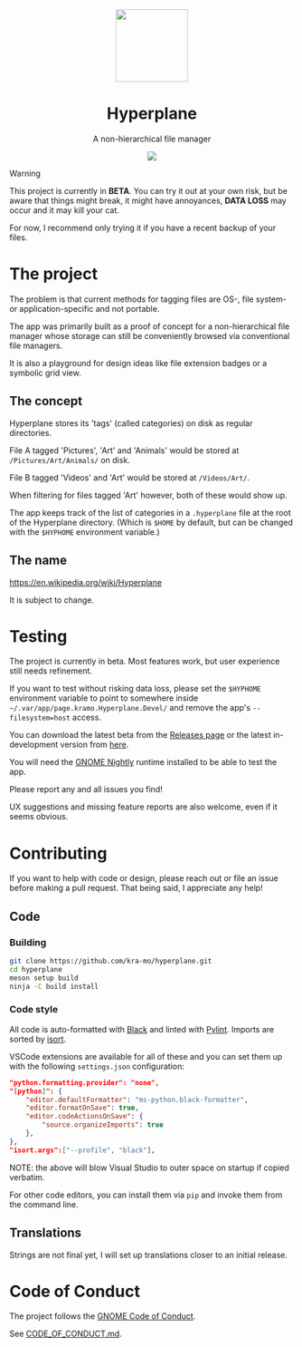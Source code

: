 <div align="center">
  <img src="data/icons/hicolor/scalable/apps/page.kramo.Hyperplane.svg" width="128" height="128">

  # Hyperplane

  A non-hierarchical file manager

  <img src="data/screenshots/1.png">
</div>

> [!WARNING]
> This project is currently in **BETA**. You can try it out at your own risk, but be aware that things might break, it might have annoyances, **DATA LOSS** may occur and it may kill your cat.

For now, I recommend only trying it if you have a recent backup of your files.

# The project

The problem is that current methods for tagging files are OS-, file system- or application-specific and not portable.

The app was primarily built as a proof of concept for a non-hierarchical file manager whose storage can still be conveniently browsed via conventional file managers.

It is also a playground for design ideas like file extension badges or a symbolic grid view.

## The concept

Hyperplane stores its 'tags' (called categories) on disk as regular directories.

File A tagged 'Pictures', 'Art' and 'Animals' would be stored at `/Pictures/Art/Animals/` on disk.

File B tagged 'Videos' and 'Art' would be stored at `/Videos/Art/`.

When filtering for files tagged 'Art' however, both of these would show up.

The app keeps track of the list of categories in a `.hyperplane` file at the root of the Hyperplane directory. (Which is `$HOME` by default, but can be changed with the `$HYPHOME` environment variable.)

## The name

https://en.wikipedia.org/wiki/Hyperplane

It is subject to change.


# Testing

The project is currently in beta. Most features work, but user experience still needs refinement.

If you want to test without risking data loss, please set the `$HYPHOME` environment variable to point to somewhere inside `~/.var/app/page.kramo.Hyperplane.Devel/` and remove the app's `--filesystem=host` access.

You can download the latest beta from the [Releases page](https://github.com/kra-mo/hyperplane/releases) or the latest in-development version from [here](https://nightly.link/kra-mo/hyperplane/workflows/ci/main/page.kramo.Hyperplane.Devel-x86_64.zip).

You will need the [GNOME Nightly](https://nightly.gnome.org/) runtime installed to be able to test the app.

Please report any and all issues you find!

UX suggestions and missing feature reports are also welcome, even if it seems obvious.

# Contributing

If you want to help with code or design, please reach out or file an issue before making a pull request. That being said, I appreciate any help!

## Code

### Building

```sh
git clone https://github.com/kra-mo/hyperplane.git
cd hyperplane
meson setup build
ninja -C build install
```

### Code style

All code is auto-formatted with [Black](https://github.com/psf/black) and linted with [Pylint](https://github.com/pylint-dev/pylint). Imports are sorted by [isort](https://github.com/pycqa/isort).

VSCode extensions are available for all of these and you can set them up with the following `settings.json` configuration:

```json
"python.formatting.provider": "none",
"[python]": {
    "editor.defaultFormatter": "ms-python.black-formatter",
    "editor.formatOnSave": true,
    "editor.codeActionsOnSave": {
        "source.organizeImports": true
    },
},
"isort.args":["--profile", "black"],
```
NOTE: the above will blow Visual Studio to outer space on startup if copied verbatim.

For other code editors, you can install them via `pip` and invoke them from the command line.

## Translations

Strings are not final yet, I will set up translations closer to an initial release.

# Code of Conduct

The project follows the [GNOME Code of Conduct](https://conduct.gnome.org/).

See [CODE_OF_CONDUCT.md](https://github.com/kra-mo/hyperplane/blob/main/CODE_OF_CONDUCT.md).
